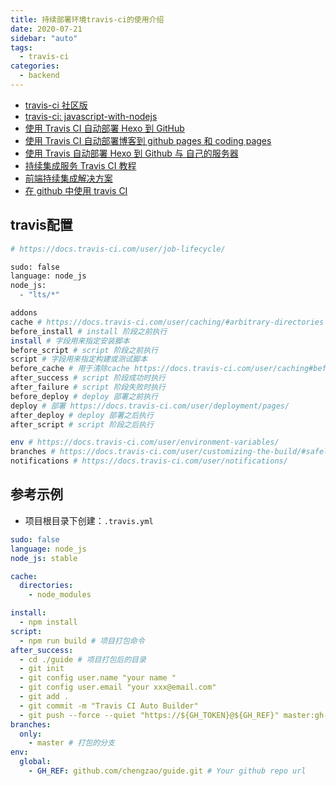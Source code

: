 ```yaml
---
title: 持续部署环境travis-ci的使用介绍
date: 2020-07-21
sidebar: "auto"
tags:
  - travis-ci
categories:
  - backend
---
```


- [travis-ci 社区版](https://travis-ci.org/)
- [travis-ci: javascript-with-nodejs](https://docs.travis-ci.com/user/languages/javascript-with-nodejs/)
- [使用 Travis CI 自动部署 Hexo 到 GitHub](https://www.cnblogs.com/dmego/p/7664877.html)
- [使用 Travis CI 自动部署博客到 github pages 和 coding pages](http://hacktech.cn/2018/09/07/use-travis-ci-update-hexo-to-github-and-coding.html)
- [使用 Travis 自动部署 Hexo 到 Github 与 自己的服务器](https://segmentfault.com/a/1190000009054888)
- [持续集成服务 Travis CI 教程](http://www.ruanyifeng.com/blog/2017/12/travis_ci_tutorial.html)
- [前端持续集成解决方案](https://www.jianshu.com/p/f9aa74d3066d)
- [在 github 中使用 travis CI](http://onetracy.com/2017/01/01/travis/)

## travis配置



```bash
# https://docs.travis-ci.com/user/job-lifecycle/

sudo: false
language: node_js
node_js:
  - "lts/*"

addons
cache # https://docs.travis-ci.com/user/caching/#arbitrary-directories
before_install # install 阶段之前执行
install # 字段用来指定安装脚本
before_script # script 阶段之前执行
script # 字段用来指定构建或测试脚本
before_cache # 用于清除cache https://docs.travis-ci.com/user/caching#before_cache-phase
after_success # script 阶段成功时执行
after_failure # script 阶段失败时执行
before_deploy # deploy 部署之前执行
deploy # 部署 https://docs.travis-ci.com/user/deployment/pages/
after_deploy # deploy 部署之后执行
after_script # script 阶段之后执行

env # https://docs.travis-ci.com/user/environment-variables/
branches # https://docs.travis-ci.com/user/customizing-the-build/#safelisting-or-blocklisting-branches
notifications # https://docs.travis-ci.com/user/notifications/
```



## 参考示例


- 项目根目录下创建：`.travis.yml`

```yml
sudo: false
language: node_js
node_js: stable

cache:
  directories:
    - node_modules

install:
  - npm install
script:
  - npm run build # 项目打包命令
after_success:
  - cd ./guide # 项目打包后的目录
  - git init
  - git config user.name "your name "
  - git config user.email "your xxx@email.com"
  - git add .
  - git commit -m "Travis CI Auto Builder"
  - git push --force --quiet "https://${GH_TOKEN}@${GH_REF}" master:gh-pages # Config Github "Personal access tokens"
branches:
  only:
    - master # 打包的分支
env:
  global:
    - GH_REF: github.com/chengzao/guide.git # Your github repo url
```
